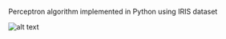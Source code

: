 Perceptron algorithm implemented in Python using IRIS dataset

![alt text](https://github.com/Gogul09/Exploring-Computer-Vision/blob/master/Deep_Learning/Perceptron/iris_results.png)
